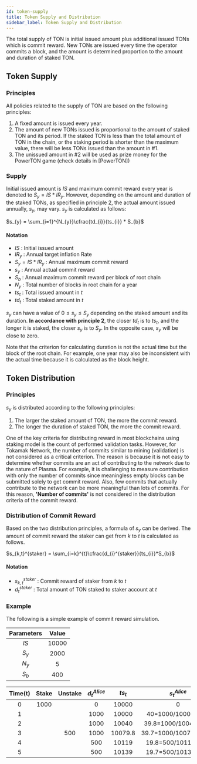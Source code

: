 ```yaml
---
id: token-supply
title: Token Supply and Distribution
sidebar_label: Token Supply and Distribution
---
```


The total supply of TON is initial issued amount plus additional issued TONs which is commit reward. New TONs are issued every time the operator commits a block, and the amount is determined proportion to the amount and duration of staked TON. 


## Token Supply

### Principles
All policies related to the supply of TON are based on the following principles:

1. A fixed amount is issued every year.
2. The amount of new TONs issued is proportional to the amount of staked TON and its period. If the staked TON is less than the total amount of TON in the chain, or the staking period is shorter than the maximum value, there will be less TONs issued than the amount in #1.
3. The unissued amount in #2 will be used as prize money for the PowerTON game (check details in [PowerTON])

### Supply
Initial issued amount is $IS$ and maximum commit reward every year is denoted to $S_{y} = IS*IR_{y}$. However, depending on the amount and duration of the staked TONs, as specified in principle 2, the actual amount issued annually, $s_{y}$, may vary. $s_{y}$ is calculated as follows:

$s_{y} = \sum_{i=1}^{N_{y}}\cfrac{td_{i}}{ts_{i}} * S_{b}$

#### Notation
* $IS$ : Initial issued amount
* $IR_{y}$ : Annual target inflation Rate
* $S_{y} = IS*IR_{y}$ : Annual maximum commit reward
* $s_{y}$ : Annual actual commit reward
* $S_{b}$ : Annual maximum commit reward per block of root chain
* $N_{y}$ : Total number of blocks in root chain for a year
* $ts_{t}$ : Total issued amount in $t$
* $td_{t}$ : Total staked amount in $t$

$s_{y}$ can have a value of $0\leq{s_{y}}\leq{S_{y}}$ depending on the staked amount and its duration. **In accordance with principle 2**, the closer $td_{t}$ is to $ts_{t}$, and the longer it is staked, the closer $s_{y}$ is to $S_{y}$. In the opposite case, $s_{y}$ will be close to zero.

Note that the criterion for calculating duration is not the actual time but the block of the root chain. For example, one year may also be inconsistent with the actual time because it is calculated as the block height.

## Token Distribution

### Principles
$s_{y}$ is distributed according to the following principles:

1. The larger the staked amount of TON, the more the commit reward.
2. The longer the duration of staked TON, the more the commit reward.

One of the key criteria for distributing reward in most blockchains using staking model is the count of performed validation tasks. However, for Tokamak Network, the number of commits similar to mining (validation) is not considered as a critical criterion. The reason is because it is not easy to determine whether commits are an act of contributing to the network due to the nature of Plasma. For example, it is challenging to measure contribution with only the number of commits since meaningless empty blocks can be submitted solely to get commit reward. Also, few commits that actually contribute to the network can be more meaningful than lots of commits. For this reason, **'Number of commits'** is not considered in the distribution criteria of the commit reward.

### Distribution of Commit Reward
Based on the two distribution principles, a formula of $s_{y}$ can be derived. The amount of commit reward the staker can get from $k$ to $t$ is calculated as follows.

$s_{k,t}^{staker} = \sum_{i=k}^{t}\cfrac{d_{i}^{staker}}{ts_{i}}*S_{b}$

#### Notation
* $s_{k,t}^{staker}$ : Commit reward of staker from $k$ to $t$
* $d_{t}^{staker}$ : Total amount of TON staked to staker account at $t$


### Example
The following is a simple example of commit reward simulation.

| Parameters | Value |
|:----------:|:-----:|
|    $IS$    | 10000 |
|  $S_{y}$   | 2000  |
|  $N_{y}$   |   5   |
|  $S_{b}$   |  400  |



| Time(t) | Stake | Unstake | $d_{t}^{Alice}$ | $ts_{t}$ | $s_{t}^{Alice}$ |
|:-------:|:-----:|:-------:|:---------------:|:--------:|:---------------:|
|    0    | 1000  |         |        0        |  10000 |0                |
|    1    |       |         |      1000       |  10000 |40=1000/10000*400|
|    2    |       |         |      1000     |  10040 |39.8=1000/10040*400|
|    3    |       |   500   |      1000     |10079.8|39.7=1000/10079.8*400|
|    4    |       |         |       500       |  10119   |19.8=500/10119*400 |
|    5    |       |         |       500       |  10139   |19.7=500/10139*400 |
